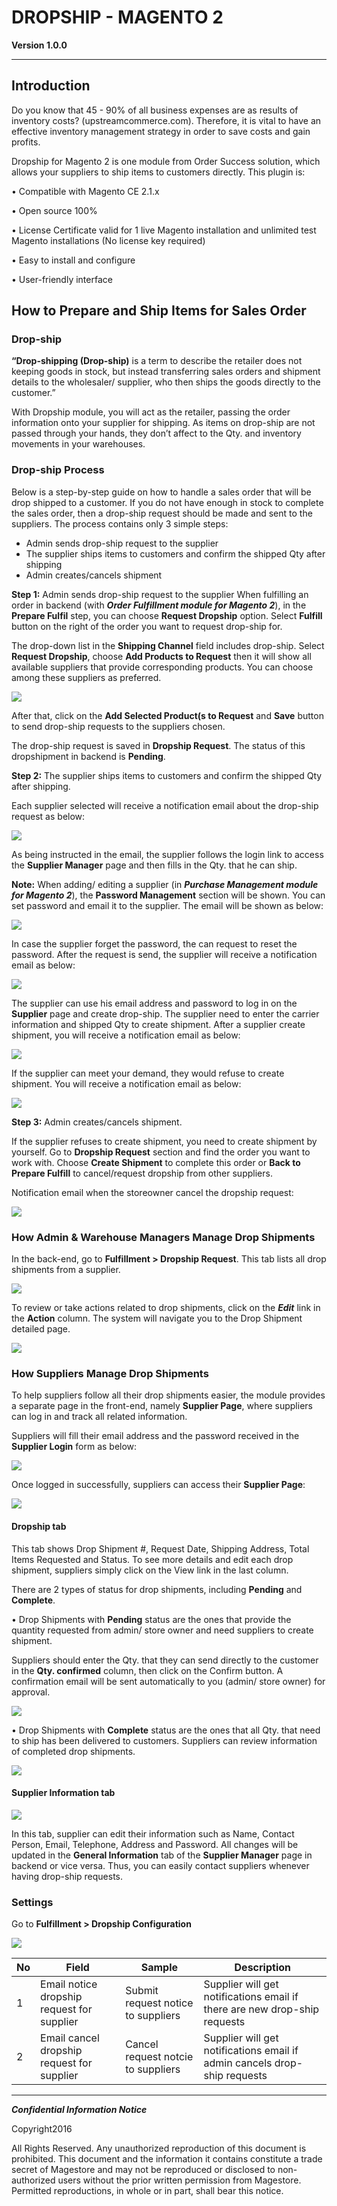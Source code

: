 # DROPSHIP - MAGENTO 2

**Version 1.0.0**

-----------------

##  Introduction


Do you know that 45 - 90% of all business expenses are as results of inventory costs? (upstreamcommerce.com). Therefore, it is vital to have an effective inventory management strategy in order to save costs and gain profits. 

Dropship for Magento 2 is one module from Order Success solution, which allows your suppliers to ship items to customers directly. This plugin is:

•	Compatible with Magento CE 2.1.x

•	Open source 100%

•	License Certificate valid for 1 live Magento installation and unlimited test Magento installations (No license key required)

•	Easy to install and configure

•	User-friendly interface


##  How to Prepare and Ship Items for Sales Order


### Drop-ship

**“Drop-shipping (Drop-ship)** is a term to describe the retailer does not keeping goods in stock, but instead transferring sales orders and shipment details to the wholesaler/ supplier, who then ships the goods directly to the customer.”

With Dropship module, you will act as the retailer, passing the order information onto your supplier for shipping. As items on drop-ship are not passed through your hands, they don’t affect to the Qty. and inventory movements in your warehouses.


### Drop-ship Process

Below is a step-by-step guide on how to handle a sales order that will be drop shipped to a customer. If you do not have enough in stock to complete the sales order, then a drop-ship request should be made and sent to the suppliers. The process contains only 3 simple steps:

-	Admin sends drop-ship request to the supplier
-	The supplier ships items to customers and confirm the shipped Qty after shipping
-	Admin creates/cancels shipment

**Step 1:** Admin sends drop-ship request to the supplier
When fulfilling an order in backend (with ***Order Fulfillment module for Magento 2***), in the **Prepare Fulfil** step, you can choose **Request Dropship** option. Select **Fulfill** button on the right of the order you want to request drop-ship for.

The drop-down list in the **Shipping Channel** field includes drop-ship. Select **Request Dropship**, choose **Add Products to Request** then it will show all available suppliers that provide corresponding products. You can choose among these suppliers as preferred.

![](./dropship_images/dimg1.png)

After that, click on the **Add Selected Product(s to Request** and **Save** button to send drop-ship requests to the suppliers chosen.

The drop-ship request is saved in **Dropship Request**. The status of this dropshipment in backend is **Pending**.

**Step 2:** The supplier ships items to customers and confirm the shipped Qty after shipping.

Each supplier selected will receive a notification email about the drop-ship request as below: 

![](./dropship_images/dimg2.png)

As being instructed in the email, the supplier follows the login link to access the **Supplier Manager** page and then fills in the Qty. that he can ship.

**Note:** When adding/ editing a supplier (in ***Purchase Management module for Magento 2***), the **Password Management** section will be shown. You can set password and email it to the supplier. The email will be shown as below:

![](./dropship_images/dimg3.png)

In case the supplier forget the password, the can request to reset the password. After the request is send, the supplier will receive a notification email as below:

![](./dropship_images/dimg4.png)

The supplier can use his email address and password to log in on the **Supplier** page and create drop-ship.  The supplier need to enter the carrier information and shipped Qty to create shipment. After a supplier create shipment, you will receive a notification email as below:            

![](./dropship_images/dimg5.png)

If the supplier can meet your demand, they would refuse to create shipment. You will receive a notification email as below:

![](./dropship_images/dimg6.png)

**Step 3:** Admin creates/cancels shipment.

If the supplier refuses to create shipment, you need to create shipment by yourself. Go to **Dropship Request** section and find the order you want to work with. Choose **Create Shipment** to complete this order or **Back to Prepare Fulfill** to cancel/request dropship from other suppliers.

Notification email when the storeowner cancel the dropship request:

![](./dropship_images/dimg7.png)


### How Admin & Warehouse Managers Manage Drop Shipments


In the back-end, go to **Fulfillment > Dropship Request**. This tab lists all drop shipments from a supplier. 

![](./dropship_images/dimg8.png)

To review or take actions related to drop shipments, click on the ***Edit*** link in the **Action** column. The system will navigate you to the Drop Shipment detailed page.

![](./dropship_images/dimg9.png)


### How Suppliers Manage Drop Shipments


To help suppliers follow all their drop shipments easier, the module provides a separate page in the front-end, namely **Supplier Page**, where suppliers can log in and track all related information.

Suppliers will fill their email address and the password received in the **Supplier Login** form as below:

![](./dropship_images/dimg10.png)

Once logged in successfully, suppliers can access their **Supplier Page**:

![](./dropship_images/dimg11.png)


#### Dropship tab


This tab shows Drop Shipment #, Request Date, Shipping Address, Total Items Requested and Status. To see more details and edit each drop shipment, suppliers simply click on the View link in the last column. 

There are 2 types of status for drop shipments, including **Pending** and **Complete**. 

•	Drop Shipments with **Pending** status are the ones that provide the quantity requested from admin/ store owner and need suppliers to create shipment. 

Suppliers should enter the Qty. that they can send directly to the customer in the **Qty. confirmed** column, then click on the Confirm button. A confirmation email will be sent automatically to you (admin/ store owner) for approval.

![](./dropship_images/dimg12.png)

•	Drop Shipments with **Complete** status are the ones that all Qty. that need to ship has been delivered to customers. Suppliers can review information of completed drop shipments.

![](./dropship_images/dimg13.png)


#### Supplier Information tab


![](./dropship_images/dimg14.png)

In this tab, supplier can edit their information such as Name, Contact Person, Email, Telephone, Address and Password. All changes will be updated in the **General Information** tab of the **Supplier Manager** page in backend or vice versa. Thus, you can easily contact suppliers whenever having drop-ship requests.


### Settings


Go to **Fulfillment > Dropship Configuration**

![](./dropship_images/dimg15.png)


**No**|**Field**|**Sample**|**Description**
---|---|---|---
1| Email notice dropship request for supplier|Submit request notice to suppliers|Supplier will get notifications email if there are new drop-ship requests
2| Email cancel dropship request for supplier|Cancel request notcie to suppliers|Supplier will get notifications email if admin cancels drop-ship requests 

--------

**_Confidential Information Notice_**

Copyright2016

All Rights Reserved. Any unauthorized reproduction of this document is prohibited.
This document and the information it contains constitute a trade secret of Magestore and may not be reproduced or disclosed to non-authorized users without the prior written permission from Magestore. Permitted reproductions, in whole or in part, shall bear this notice.
